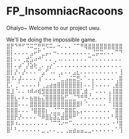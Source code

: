 # FP_InsomniacRacoons

Ohaiyo~ Welcome to our project uwu.

We'll be doing the impossible game.
⣿⡟⠙⠛⠋⠩⠭⣉⡛⢛⠫⠭⠄⠒⠄⠄⠄⠈⠉⠛⢿⣿⣿⣿⣿⣿⣿⣿⣿⣿
⣿⡇⠄⠄⠄⠄⣠⠖⠋⣀⡤⠄⠒⠄⠄⠄⠄⠄⠄⠄⠄⠄⣈⡭⠭⠄⠄⠄⠉⠙
⣿⡇⠄⠄⢀⣞⣡⠴⠚⠁⠄⠄⢀⠠⠄⠄⠄⠄⠄⠄⠄⠉⠄⠄⠄⠄⠄⠄⠄⠄
⣿⡇⠄⡴⠁⡜⣵⢗⢀⠄⢠⡔⠁⠄⠄⠄⠄⠄⠄⠄⠄⠄⠄⠄⠄⠄⠄⠄⠄⠄
⣿⡇⡜⠄⡜⠄⠄⠄⠉⣠⠋⠠⠄⢀⡄⠄⠄⣠⣆⠄⠄⠄⠄⠄⠄⠄⠄⠄⠄⢸
⣿⠸⠄⡼⠄⠄⠄⠄⢰⠁⠄⠄⠄⠈⣀⣠⣬⣭⣛⠄⠁⠄⡄⠄⠄⠄⠄⠄⢀⣿
⣏⠄⢀⠁⠄⠄⠄⠄⠇⢀⣠⣴⣶⣿⣿⣿⣿⣿⣿⡇⠄⠄⡇⠄⠄⠄⠄⢀⣾⣿
⣿⣸⠈⠄⠄⠰⠾⠴⢾⣻⣿⣿⣿⣿⣿⣿⣿⣿⣿⢁⣾⢀⠁⠄⠄⠄⢠⢸⣿⣿
⣿⣿⣆⠄⠆⠄⣦⣶⣦⣌⣿⣿⣿⣿⣷⣋⣀⣈⠙⠛⡛⠌⠄⠄⠄⠄⢸⢸⣿⣿
⣿⣿⣿⠄⠄⠄⣿⣿⣿⣿⣿⣿⣿⣿⣿⣿⣿⣿⣿⠇⠈⠄⠄⠄⠄⠄⠈⢸⣿⣿
⣿⣿⣿⠄⠄⠄⠘⣿⣿⣿⡆⢀⣈⣉⢉⣿⣿⣯⣄⡄⠄⠄⠄⠄⠄⠄⠄⠈⣿⣿
⣿⣿⡟⡜⠄⠄⠄⠄⠙⠿⣿⣧⣽⣍⣾⣿⠿⠛⠁⠄⠄⠄⠄⠄⠄⠄⠄⠃⢿⣿
⣿⡿⠰⠄⠄⠄⠄⠄⠄⠄⠄⠈⠉⠩⠔⠒⠉⠄⠄⠄⠄⠄⠄⠄⠄⠄⠄⠐⠘⣿
⣿⠃⠃⠄⠄⠄⠄⠄⠄⣀⢀⠄⠄⡀⡀⢀⣤⣴⣤⣤⣀⣀⠄⠄⠄⠄⠄⠄⠁⢹
